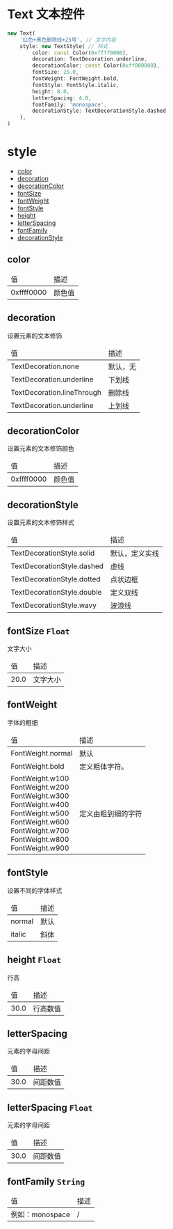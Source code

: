# Text 文本控件

```dart
new Text(
	'红色+黑色删除线+25号', // 文字内容
	style: new TextStyle( // 样式
		color: const Color(0xffff0000),
		decoration: TextDecoration.underline,
		decorationColor: const Color(0xff000000),
		fontSize: 25.0,
		fontWeight: FontWeight.bold,
		fontStyle: FontStyle.italic,
		height: 8.0,
		letterSpacing: 4.0,
		fontFamily: 'monospace',
		decorationStyle: TextDecorationStyle.dashed
	),
)
```
# style

* <a href="#color">color</a>
* <a href="#decoration">decoration</a>
* <a href="#decorationColor">decorationColor</a>
* <a href="#fontSize">fontSize</a>
* <a href="#fontWeight">fontWeight</a>
* <a href="#fontStyle">fontStyle</a>
* <a href="#height">height</a>
* <a href="#letterSpacing">letterSpacing</a>
* <a href="#fontFamily">fontFamily</a>
* <a href="#decorationStyle">decorationStyle</a>

## color
<table>
  <thead>
    <tr>
      <td>值</td>
      <td>描述</td>
    </tr>
  </thead>
  <tbody>
  	<tr>
  		<td>0xffff0000</td>
  		<td>颜色值</td>
  	</tr>
  </tbody>
</table>


## decoration
设置元素的文本修饰

<table>
  <thead>
    <tr>
      <td>值</td>
      <td>描述</td>
    </tr>
  </thead>
  <tbody>
  	<tr>
  		<td>TextDecoration.none</td>
  		<td>默认，无</td>
  	</tr>
  	<tr>
  		<td>TextDecoration.underline</td>
  		<td>下划线</td>
  	</tr>
  	<tr>
  		<td>TextDecoration.lineThrough</td>
  		<td>删除线</td>
  	</tr>
  	<tr>
  		<td>TextDecoration.underline</td>
  		<td>上划线</td>
  	</tr>
  </tbody>
</table>


## decorationColor
设置元素的文本修饰颜色

<table>
  <thead>
    <tr>
      <td>值</td>
      <td>描述</td>
    </tr>
  </thead>
  <tbody>
  	<tr>
  		<td>0xffff0000</td>
  		<td>颜色值</td>
  	</tr>
  </tbody>
</table>

## decorationStyle
设置元素的文本修饰样式

<table>
  <thead>
    <tr>
      <td>值</td>
      <td>描述</td>
    </tr>
  </thead>
  <tbody>
  	<tr>
  		<td>TextDecorationStyle.solid</td>
  		<td>默认，定义实线</td>
  	</tr>
  	<tr>
  		<td>TextDecorationStyle.dashed</td>
  		<td>虚线</td>
  	</tr>
	<tr>
  		<td>TextDecorationStyle.dotted</td>
  		<td>点状边框</td>
  	</tr>
  	<tr>
  		<td>TextDecorationStyle.double</td>
  		<td>定义双线</td>
  	</tr>
  	<tr>
  		<td>TextDecorationStyle.wavy</td>
  		<td>波浪线</td>
  	</tr>
  </tbody>
</table>

## fontSize `Float`
文字大小

<table>
  <thead>
    <tr>
      <td>值</td>
      <td>描述</td>
    </tr>
  </thead>
  <tbody>
  	<tr>
  		<td>20.0</td>
  		<td>文字大小</td>
  	</tr>
  </tbody>
</table>


## fontWeight
字体的粗细

<table>
  <thead>
    <tr>
      <td>值</td>
      <td>描述</td>
    </tr>
  </thead>
  <tbody>
  	<tr>
  		<td>FontWeight.normal</td>
  		<td>默认</td>
  	</tr>
  	<tr>
  		<td>FontWeight.bold</td>
  		<td>定义粗体字符。</td>
  	</tr>
  	<tr>
  		<td>
  			FontWeight.w100 <br>
  			FontWeight.w200 <br>
  			FontWeight.w300 <br>
  			FontWeight.w400 <br>
  			FontWeight.w500 <br>
  			FontWeight.w600 <br>
  			FontWeight.w700 <br>
  			FontWeight.w800 <br>
  			FontWeight.w900 <br>
  		</td>
  		<td>定义由粗到细的字符</td>
  	</tr>

  </tbody>
</table>


## fontStyle
设置不同的字体样式
<table>
  <thead>
    <tr>
      <td>值</td>
      <td>描述</td>
    </tr>
  </thead>
  <tbody>
  	<tr>
  		<td>normal</td>
  		<td>默认</td>
  	</tr>
  	<tr>
  		<td>italic</td>
  		<td>斜体</td>
  	</tr>
  </tbody>
</table>

## height `Float`
行高
<table>
  <thead>
    <tr>
      <td>值</td>
      <td>描述</td>
    </tr>
  </thead>
  <tbody>
  	<tr>
  		<td>30.0</td>
  		<td>行高数值</td>
  	</tr>
  </tbody>
</table>


## letterSpacing
元素的字母间距
<table>
  <thead>
    <tr>
      <td>值</td>
      <td>描述</td>
    </tr>
  </thead>
  <tbody>
  	<tr>
  		<td>30.0</td>
  		<td>间距数值</td>
  	</tr>
  </tbody>
</table>


## letterSpacing `Float`
元素的字母间距
<table>
  <thead>
    <tr>
      <td>值</td>
      <td>描述</td>
    </tr>
  </thead>
  <tbody>
  	<tr>
  		<td>30.0</td>
  		<td>间距数值</td>
  	</tr>
  </tbody>
</table>

## fontFamily `String`

<table>
  <thead>
    <tr>
      <td>值</td>
      <td>描述</td>
    </tr>
  </thead>
  <tbody>
  	<tr>
  		<td>例如：monospace</td>
  		<td>/</td>
  	</tr>
  </tbody>
</table>